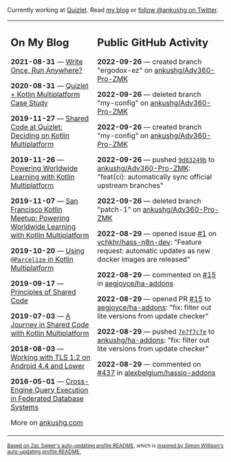 Currently working at [Quizlet](https://quizlet.com/). Read [my blog](https://ankushg.com/) or [follow @ankushg on Twitter](https://twitter.com/ankushg).

<table><tr><td valign="top" width="40%">

## On My Blog
<!-- blog starts -->
**2021-08-31** — [Write Once, Run Anywhere?](https://ankushg.com/posts/write-once-run-anywhere-increment/)

**2020-08-31** — [Quizlet + Kotlin Multiplatform Case Study](https://ankushg.com/posts/quizlet-kotlin-multiplatform-case-study/)

**2019-11-27** — [Shared Code at Quizlet: Deciding on Kotlin Multiplatform](https://ankushg.com/posts/shared-code-kotlin-multiplatform/)

**2019-11-26** — [Powering Worldwide Learning with Kotlin Multiplatform](https://ankushg.com/speaking/droidcon-sf-2019)

**2019-11-07** — [San Francisco Kotlin Meetup: Powering Worldwide Learning with Kotlin Multiplatform](https://ankushg.com/speaking/sf-kotlin-meetup-2019)

**2019-10-20** — [Using `@Parcelize` in Kotlin Multiplatform](https://ankushg.com/posts/multiplatform-parcelize/)

**2019-09-17** — [Principles of Shared Code](https://ankushg.com/speaking/denver-startup-week-2019)

**2019-07-03** — [A Journey in Shared Code with Kotlin Multiplatform](https://ankushg.com/speaking/droidcon-berlin-2019)

**2018-08-03** — [Working with TLS 1.2 on Android 4.4 and Lower](https://ankushg.com/posts/tls-1.2-on-android/)

**2016-05-01** — [Cross-Engine Query Execution in Federated Database Systems](https://ankushg.com/projects/thesis)
<!-- blog ends -->
More on [ankushg.com](https://ankushg.com/)
</td><td valign="top" width="60%">

## Public GitHub Activity
<!-- githubActivity starts -->
**2022-09-26** — created branch "ergodox-ez" on [ankushg/Adv360-Pro-ZMK](https://api.github.com/repos/ankushg/Adv360-Pro-ZMK)

**2022-09-26** — deleted branch "my-config" on [ankushg/Adv360-Pro-ZMK](https://api.github.com/repos/ankushg/Adv360-Pro-ZMK)

**2022-09-26** — created branch "my-config" on [ankushg/Adv360-Pro-ZMK](https://api.github.com/repos/ankushg/Adv360-Pro-ZMK)

**2022-09-26** — pushed [`9d83249b`](https://github.com/ankushg/Adv360-Pro-ZMK/commit/9d83249bad0a2fb4e1764504f1514fcfcad271b5) to [ankushg/Adv360-Pro-ZMK](https://api.github.com/repos/ankushg/Adv360-Pro-ZMK): "feat(ci): automatically sync official upstream branches"

**2022-09-26** — deleted branch "patch-1" on [ankushg/Adv360-Pro-ZMK](https://api.github.com/repos/ankushg/Adv360-Pro-ZMK)

**2022-08-29** — opened issue [#1](https://github.com/vchkhr/hass-n8n-dev/issues/1) on [vchkhr/hass-n8n-dev](https://api.github.com/repos/vchkhr/hass-n8n-dev): "Feature request: automatic updates as new docker images are released"

**2022-08-29** — commented on [#15](https://github.com/aegjoyce/ha-addons/pull/15#issuecomment-1231156586) in [aegjoyce/ha-addons](https://api.github.com/repos/aegjoyce/ha-addons)

**2022-08-29** — opened PR [#15](https://github.com/aegjoyce/ha-addons/pull/15) to [aegjoyce/ha-addons](https://api.github.com/repos/aegjoyce/ha-addons): "fix: filter out lite versions from update checker"

**2022-08-29** — pushed [`7e7f7cfe`](https://github.com/ankushg/ha-addons/commit/7e7f7cfe731a0f6bf5f1d4b3634234b97257b79c) to [ankushg/ha-addons](https://api.github.com/repos/ankushg/ha-addons): "fix: filter out lite versions from update checker"

**2022-08-29** — commented on [#437](https://github.com/alexbelgium/hassio-addons/issues/437#issuecomment-1230749398) in [alexbelgium/hassio-addons](https://api.github.com/repos/alexbelgium/hassio-addons)
<!-- githubActivity ends -->
</td></tr></table>

<sub><a href="https://github.com/ZacSweers/ZacSweers">Based on Zac Sweer's auto-updating profile README</a>, which is <a href="https://simonwillison.net/2020/Jul/10/self-updating-profile-readme/">inspired by Simon Willison's auto-updating profile README.</a></sub>